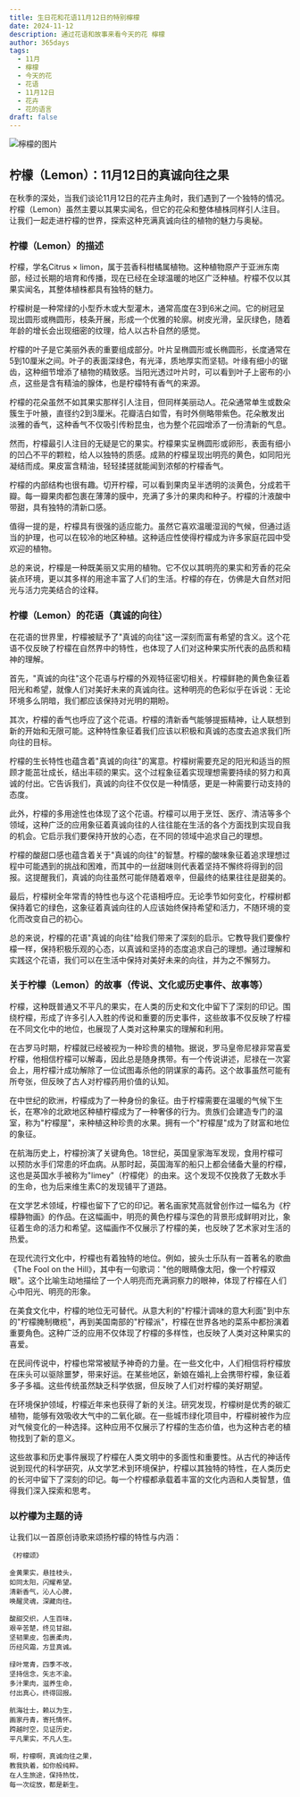 ```yaml
---
title: 生日花和花语11月12日的特别檸檬
date: 2024-11-12
description: 通过花语和故事来看今天的花 檸檬
author: 365days
tags:
  - 11月
  - 檸檬
  - 今天的花
  - 花语
  - 11月12日
  - 花卉
  - 花的语言
draft: false
---
```



![檸檬的图片](https://cdn.pixabay.com/photo/2016/04/17/14/28/lemon-blossom-1334788_1280.jpg#center)


## 柠檬（Lemon）：11月12日的真诚向往之果

在秋季的深处，当我们谈论11月12日的花卉主角时，我们遇到了一个独特的情况。柠檬（Lemon）虽然主要以其果实闻名，但它的花朵和整体植株同样引人注目。让我们一起走进柠檬的世界，探索这种充满真诚向往的植物的魅力与奥秘。

### 柠檬（Lemon）的描述

柠檬，学名Citrus × limon，属于芸香科柑橘属植物。这种植物原产于亚洲东南部，经过长期的培育和传播，现在已经在全球温暖的地区广泛种植。柠檬不仅以其果实闻名，其整体植株都具有独特的魅力。

柠檬树是一种常绿的小型乔木或大型灌木，通常高度在3到6米之间。它的树冠呈现出圆形或椭圆形，枝条开展，形成一个优雅的轮廓。树皮光滑，呈灰绿色，随着年龄的增长会出现细密的纹理，给人以古朴自然的感觉。

柠檬的叶子是它美丽外表的重要组成部分。叶片呈椭圆形或长椭圆形，长度通常在5到10厘米之间。叶子的表面深绿色，有光泽，质地厚实而坚韧。叶缘有细小的锯齿，这种细节增添了植物的精致感。当阳光透过叶片时，可以看到叶子上密布的小点，这些是含有精油的腺体，也是柠檬特有香气的来源。

柠檬的花朵虽然不如其果实那样引人注目，但同样美丽动人。花朵通常单生或数朵簇生于叶腋，直径约2到3厘米。花瓣洁白如雪，有时外侧略带紫色。花朵散发出淡雅的香气，这种香气不仅吸引传粉昆虫，也为整个花园增添了一份清新的气息。

然而，柠檬最引人注目的无疑是它的果实。柠檬果实呈椭圆形或卵形，表面有细小的凹凸不平的颗粒，给人以独特的质感。成熟的柠檬呈现出明亮的黄色，如同阳光凝结而成。果皮富含精油，轻轻揉搓就能闻到浓郁的柠檬香气。

柠檬的内部结构也很有趣。切开柠檬，可以看到果肉呈半透明的淡黄色，分成若干瓣。每一瓣果肉都包裹在薄薄的膜中，充满了多汁的果肉和种子。柠檬的汁液酸中带甜，具有独特的清新口感。

值得一提的是，柠檬具有很强的适应能力。虽然它喜欢温暖湿润的气候，但通过适当的护理，也可以在较冷的地区种植。这种适应性使得柠檬成为许多家庭花园中受欢迎的植物。

总的来说，柠檬是一种既美丽又实用的植物。它不仅以其明亮的果实和芳香的花朵装点环境，更以其多样的用途丰富了人们的生活。柠檬的存在，仿佛是大自然对阳光与活力完美结合的诠释。

### 柠檬（Lemon）的花语（真诚的向往）

在花语的世界里，柠檬被赋予了"真诚的向往"这一深刻而富有希望的含义。这个花语不仅反映了柠檬在自然界中的特性，也体现了人们对这种果实所代表的品质和精神的理解。

首先，"真诚的向往"这个花语与柠檬的外观特征密切相关。柠檬鲜艳的黄色象征着阳光和希望，就像人们对美好未来的真诚向往。这种明亮的色彩似乎在诉说：无论环境多么阴暗，我们都应该保持对光明的期盼。

其次，柠檬的香气也呼应了这个花语。柠檬的清新香气能够提振精神，让人联想到新的开始和无限可能。这种特性象征着我们应该以积极和真诚的态度去追求我们所向往的目标。

柠檬的生长特性也蕴含着"真诚的向往"的寓意。柠檬树需要充足的阳光和适当的照顾才能茁壮成长，结出丰硕的果实。这个过程象征着实现理想需要持续的努力和真诚的付出。它告诉我们，真诚的向往不仅仅是一种情感，更是一种需要行动支持的态度。

此外，柠檬的多用途性也体现了这个花语。柠檬可以用于烹饪、医疗、清洁等多个领域，这种广泛的应用象征着真诚向往的人往往能在生活的各个方面找到实现自我的机会。它启示我们要保持开放的心态，在不同的领域中追求自己的理想。

柠檬的酸甜口感也蕴含着关于"真诚的向往"的智慧。柠檬的酸味象征着追求理想过程中可能遇到的挑战和困难，而其中的一丝甜味则代表着坚持不懈终将得到的回报。这提醒我们，真诚的向往虽然可能伴随着艰辛，但最终的结果往往是甜美的。

最后，柠檬树全年常青的特性也与这个花语相呼应。无论季节如何变化，柠檬树都保持着它的绿色，这象征着真诚向往的人应该始终保持希望和活力，不随环境的变化而改变自己的初心。

总的来说，柠檬的花语"真诚的向往"给我们带来了深刻的启示。它教导我们要像柠檬一样，保持积极乐观的心态，以真诚和坚持的态度追求自己的理想。通过理解和实践这个花语，我们可以在生活中保持对美好未来的向往，并为之不懈努力。

### 关于柠檬（Lemon）的故事（传说、文化或历史事件、故事等）

柠檬，这种既普通又不平凡的果实，在人类的历史和文化中留下了深刻的印记。围绕柠檬，形成了许多引人入胜的传说和重要的历史事件，这些故事不仅反映了柠檬在不同文化中的地位，也展现了人类对这种果实的理解和利用。

在古罗马时期，柠檬就已经被视为一种珍贵的植物。据说，罗马皇帝尼禄非常喜爱柠檬，他相信柠檬可以解毒，因此总是随身携带。有一个传说讲述，尼禄在一次宴会上，用柠檬汁成功解除了一位试图毒杀他的阴谋家的毒药。这个故事虽然可能有所夸张，但反映了古人对柠檬药用价值的认知。

在中世纪的欧洲，柠檬成为了一种身份的象征。由于柠檬需要在温暖的气候下生长，在寒冷的北欧地区种植柠檬成为了一种奢侈的行为。贵族们会建造专门的温室，称为"柠檬屋"，来种植这种珍贵的水果。拥有一个"柠檬屋"成为了财富和地位的象征。

在航海历史上，柠檬扮演了关键角色。18世纪，英国皇家海军发现，食用柠檬可以预防水手们常患的坏血病。从那时起，英国海军的船只上都会储备大量的柠檬，这也是英国水手被称为"limey"（柠檬佬）的由来。这个发现不仅挽救了无数水手的生命，也为后来维生素C的发现铺平了道路。

在文学艺术领域，柠檬也留下了它的印记。著名画家梵高就曾创作过一幅名为《柠檬静物画》的作品。在这幅画中，明亮的黄色柠檬与深色的背景形成鲜明对比，象征着生命的活力和希望。这幅画作不仅展示了柠檬的美，也反映了艺术家对生活的热爱。

在现代流行文化中，柠檬也有着独特的地位。例如，披头士乐队有一首著名的歌曲《The Fool on the Hill》，其中有一句歌词："他的眼睛像太阳，像一个柠檬双眼"。这个比喻生动地描绘了一个人明亮而充满洞察力的眼神，体现了柠檬在人们心中阳光、明亮的形象。

在美食文化中，柠檬的地位无可替代。从意大利的"柠檬汁调味的意大利面"到中东的"柠檬腌制橄榄"，再到美国南部的"柠檬派"，柠檬在世界各地的菜系中都扮演着重要角色。这种广泛的应用不仅体现了柠檬的多样性，也反映了人类对这种果实的喜爱。

在民间传说中，柠檬也常常被赋予神奇的力量。在一些文化中，人们相信将柠檬放在床头可以驱除噩梦，带来好运。在某些地区，新娘在婚礼上会携带柠檬，象征着多子多福。这些传统虽然缺乏科学依据，但反映了人们对柠檬的美好期望。

在环境保护领域，柠檬近年来也获得了新的关注。研究发现，柠檬树是优秀的碳汇植物，能够有效吸收大气中的二氧化碳。在一些城市绿化项目中，柠檬树被作为应对气候变化的一种选择。这种应用不仅展示了柠檬的生态价值，也为这种古老的植物找到了新的意义。

这些故事和历史事件展现了柠檬在人类文明中的多面性和重要性。从古代的神话传说到现代的科学研究，从文学艺术到环境保护，柠檬以其独特的特性，在人类历史的长河中留下了深刻的印记。每一个柠檬都承载着丰富的文化内涵和人类智慧，值得我们深入探索和思考。

### 以柠檬为主题的诗

让我们以一首原创诗歌来颂扬柠檬的特性与内涵：

    《柠檬颂》

    金黄果实，悬挂枝头，
    如同太阳，闪耀希望。
    清新香气，沁人心脾，
    唤醒灵魂，深藏向往。

    酸甜交织，人生百味，
    艰辛苦楚，终见甘甜。
    坚韧果皮，包裹柔肉，
    历经风霜，方显真诚。

    绿叶常青，四季不改，
    坚持信念，矢志不渝。
    多汁果肉，滋养生命，
    付出真心，终得回报。

    航海壮士，赖以为生，
    画家丹青，寄托情怀。
    跨越时空，见证历史，
    平凡果实，不凡人生。

    啊，柠檬啊，真诚向往之果，
    教我执着，如你般纯粹。
    在人生旅途，保持热忱，
    每一次绽放，都是新生。
